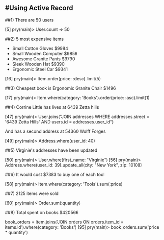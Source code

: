 #Using Active Record
-------------------

##1) There are 50 users

  [5] pry(main)> User.count
   => 50

##2) 5 most expensive items
  - Small Cotton Gloves $9984
  - Small Wooden Computer $9859
  - Awesome Granite Pants $9790
  - Sleek Wooden Hat $9390
  - Ergonomic Steel Car $9341

  [16] pry(main)> Item.order(price: :desc).limit(5)

##3) Cheapest book is Ergonomic Granite Chair $1496

   [17] pry(main)> Item.where(category: 'Books').order(price: :asc).limit(1)

##4) Corrine Little has lives at 6439 Zetta hills

  [47] pry(main)> User.joins("JOIN addresses WHERE addresses.street = '6439 Zetta Hills' AND users.id = addresses.user_id")

  And has a second address at 54360 Wolff Forges

  [49] pry(main)> Address.where(user_id: 40)

##5) Virginie's addresses have been updated

  [50] pry(main)> User.where(first_name: "Virginie")
  [56] pry(main)> Address.where(user_id: 39).update_all(city: "New York", zip: 10108)

##6) It would cost $7383 to buy one of each tool

  [58] pry(main)> Item.where(category: 'Tools').sum(:price)

##7) 2125 items were sold

  [60] pry(main)> Order.sum(:quantity)

##8) Total spent on books $420566

  book_orders = Item.joins('JOIN orders ON orders.item_id = items.id').where(category: 'Books')
  [95] pry(main)> book_orders.sum('price * quantity')


